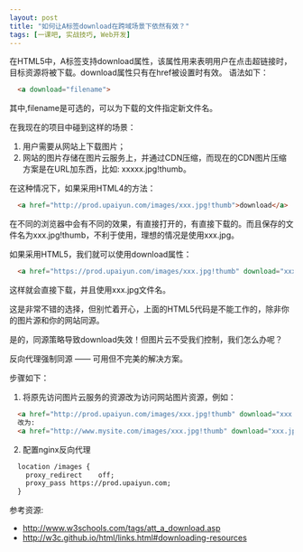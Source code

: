 ```yaml
---
layout: post
title: "如何让A标签download在跨域场景下依然有效？"
tags: [一课吧, 实战技巧, Web开发]
---
```


在HTML5中，A标签支持download属性，该属性用来表明用户在点击超链接时，目标资源将被下载。download属性只有在href被设置时有效。 语法如下：

```html
  <a download="filename">
```
其中,filename是可选的，可以为下载的文件指定新文件名。


在我现在的项目中碰到这样的场景：

  1. 用户需要从网站上下载图片；
  2. 网站的图片存储在图片云服务上，并通过CDN压缩，而现在的CDN图片压缩方案是在URL加东西，比如: xxxxx.jpg!thumb。

在这种情况下，如果采用HTML4的方法：

```html
  <a href="http://prod.upaiyun.com/images/xxx.jpg!thumb">download</a>
```
在不同的浏览器中会有不同的效果，有直接打开的，有直接下载的。而且保存的文件名为xxx.jpg!thumb，不利于使用，理想的情况是使用xxx.jpg。

如果采用HTML5，我们就可以使用download属性：

```html
  <a href="https://prod.upaiyun.com/images/xxx.jpg!thumb" download="xxx.jpg">download</a>
```
这样就会直接下载，并且使用xxx.jpg文件名。


这是非常不错的选择，但别忙着开心，上面的HTML5代码是不能工作的，除非你的图片源和你的网站同源。

是的，同源策略导致download失效！但图片云不受我们控制，我们怎么办呢？

反向代理强制同源 —— 可用但不完美的解决方案。

步骤如下：

  1. 将原先访问图片云服务的资源改为访问网站图片资源，例如：

```html
  <a href="http://prod.upaiyun.com/images/xxx.jpg!thumb" download="xxx.jpg">download</a>
  改为:
  <a href="http://www.mysite.com/images/xxx.jpg!thumb" download="xxx.jpg">download</a>
```
  2. 配置nginx反向代理

```html
  location /images {
    proxy_redirect    off;
    proxy_pass https://prod.upaiyun.com;
  }
```

参考资源:

  * http://www.w3schools.com/tags/att_a_download.asp
  * http://w3c.github.io/html/links.html#downloading-resources
